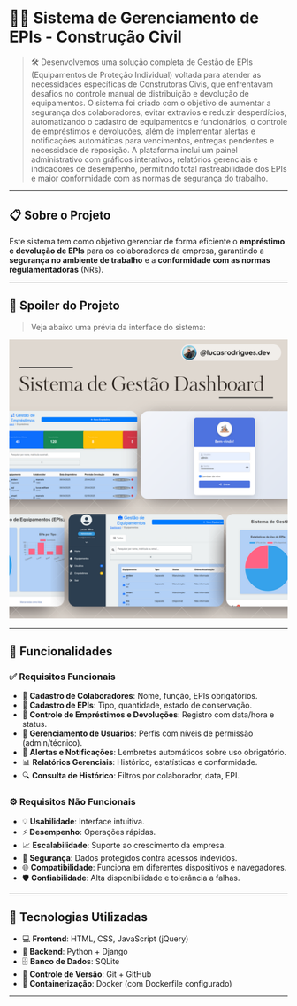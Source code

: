 # 👷‍♂️ Sistema de Gerenciamento de EPIs - Construção Civil

> 🛠️ Desenvolvemos uma solução completa de Gestão de EPIs (Equipamentos de Proteção Individual) voltada para atender as necessidades específicas de Construtoras Civis, que enfrentavam desafios no controle manual de distribuição e devolução de equipamentos. O sistema foi criado com o objetivo de aumentar a segurança dos colaboradores, evitar extravios e reduzir desperdícios, automatizando o cadastro de equipamentos e funcionários, o controle de empréstimos e devoluções, além de implementar alertas e notificações automáticas para vencimentos, entregas pendentes e necessidade de reposição. A plataforma inclui um painel administrativo com gráficos interativos, relatórios gerenciais e indicadores de desempenho, permitindo total rastreabilidade dos EPIs e maior conformidade com as normas de segurança do trabalho. 

---

## 📋 Sobre o Projeto

Este sistema tem como objetivo gerenciar de forma eficiente o **empréstimo e devolução de EPIs** para os colaboradores da empresa, garantindo a **segurança no ambiente de trabalho** e a **conformidade com as normas regulamentadoras** (NRs).

---

## 📸 Spoiler do Projeto

> Veja abaixo uma prévia da interface do sistema:

![Tela de Login](./www.reallygreatsite.com1166.png)

---

## 🎯 Funcionalidades

### ✅ Requisitos Funcionais
- 👤 **Cadastro de Colaboradores**: Nome, função, EPIs obrigatórios.
- 🦺 **Cadastro de EPIs**: Tipo, quantidade, estado de conservação.
- 🔁 **Controle de Empréstimos e Devoluções**: Registro com data/hora e status.
- 👮 **Gerenciamento de Usuários**: Perfis com níveis de permissão (admin/técnico).
- 🔔 **Alertas e Notificações**: Lembretes automáticos sobre uso obrigatório.
- 📊 **Relatórios Gerenciais**: Histórico, estatísticas e conformidade.
- 🔍 **Consulta de Histórico**: Filtros por colaborador, data, EPI.

### ⚙️ Requisitos Não Funcionais
- 💡 **Usabilidade**: Interface intuitiva.
- ⚡ **Desempenho**: Operações rápidas.
- 📈 **Escalabilidade**: Suporte ao crescimento da empresa.
- 🔐 **Segurança**: Dados protegidos contra acessos indevidos.
- 🌐 **Compatibilidade**: Funciona em diferentes dispositivos e navegadores.
- 🛡️ **Confiabilidade**: Alta disponibilidade e tolerância a falhas.

---

## 🧠 Tecnologias Utilizadas

- 💻 **Frontend**: HTML, CSS, JavaScript (jQuery)
- 🐍 **Backend**: Python + Django
- 🗄️ **Banco de Dados**: SQLite
- 🐙 **Controle de Versão**: Git + GitHub
- 🐳 **Containerização**: Docker (com Dockerfile configurado)

---

